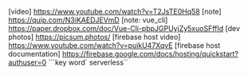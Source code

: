 [video] https://www.youtube.com/watch?v=T2JsTE0Hq58
[note] https://quip.com/N3iKAEDJEVmD
[note: vue_cli] https://paper.dropbox.com/doc/Vue-Cli-pbpJGPUyjZy5xuoSFffId
[dev photos] https://picsum.photos/
[firebase host video] https://www.youtube.com/watch?v=puikU47XqvE
[firebase host documentation] https://firebase.google.com/docs/hosting/quickstart?authuser=0
```key word` serverless``